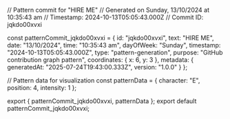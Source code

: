 // Pattern commit for "HIRE ME"
// Generated on Sunday, 13/10/2024 at 10:35:43 am
// Timestamp: 2024-10-13T05:05:43.000Z
// Commit ID: jqkdo00xvxi

const patternCommit_jqkdo00xvxi = {
  id: "jqkdo00xvxi",
  text: "HIRE ME",
  date: "13/10/2024",
  time: "10:35:43 am",
  dayOfWeek: "Sunday",
  timestamp: "2024-10-13T05:05:43.000Z",
  type: "pattern-generation",
  purpose: "GitHub contribution graph pattern",
  coordinates: {
    x: 6,
    y: 3
  },
  metadata: {
    generatedAt: "2025-07-24T19:43:00.333Z",
    version: "1.0.0"
  }
};

// Pattern data for visualization
const patternData = {
  character: "E",
  position: 4,
  intensity: 1
};

export { patternCommit_jqkdo00xvxi, patternData };
export default patternCommit_jqkdo00xvxi;
